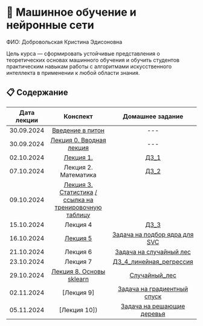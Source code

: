 # 🧠 Машинное обучение и нейронные сети 
ФИО: Добровольская Кристина Эдисоновна

Цель курса — сформировать устойчивые представления о теоретических основах машинного обучения и обучить студентов практическим навыкам работы с алгоритмами искусственного интеллекта в применении к любой области знания. 

## 📋 Содержание

Дата лекции | Конспект | Домашнее задание |
|:----:|:----:|:----:|
|30.09.2024| [Введение в питон](https://colab.research.google.com/drive/1VfQ_zl8rlCPZM97VMM5lAClFM41mcoj8?pli=1&authuser=2) |---|---|
|30.09.2024| [Лекция 0. Вводная лекция](https://colab.research.google.com/drive/1BROa0lWwKjJw9LQ6SCFRKQ5H-82BAkAV?pli=1&authuser=2) |---|---|
|02.10.2024| [Лекция 1.](https://colab.research.google.com/drive/19qJbsCXOQgKr4K9C6g4LEtuvuZFsHtRf?pli=1&authuser=2) | [ДЗ_1](https://colab.research.google.com/drive/1-8z2BuKPqfjpM71xKMugLJyHpzOzapuy#scrollTo=Q5571TQ6LS2w) | 
|07.10.2024| Лекция 2. Математика | [ДЗ_2](https://colab.research.google.com/drive/1WP618hFutFKfF6-6TXCWeaODMMKV3mBt#scrollTo=GrwkEMOoXVP0) | 
|09.10.2024| [Лекция 3. Статистика](https://colab.research.google.com/drive/1IbYnvXIi0X3Er9YZr915yy7pJXS6Im3h?pli=1&authuser=2) [/ссылка на тренировочную таблицу](https://drive.google.com/file/d/1JDH_zmW87T4mozLTkbg11xOIp2vCL8f7/view?usp=drive_link) | 
|15.10.2024| Лекция 4 | [ДЗ_3](https://colab.research.google.com/drive/1uIYUeJlCQj94gPjcsJnKP43TVlbR-hqK#scrollTo=T9s3E7-mo9qF)
|16.10.2024| [Лекция 5](https://colab.research.google.com/drive/13hjukXPEPqnJveXa9rJYsBJos0_d1GEl) | [Задача на подбор ядра для SVC](https://colab.research.google.com/drive/1HpH1LRic5a_wTMIqoHE3JGYDP5EBK_U7)
|21.10.2024| Лекция 6 | [Задача на случайный лес](https://colab.research.google.com/drive/1SC-qVz_VxbAQlY7ZlGaFfMlQwUbesstx)
|23.10.2024| Лекция 7 | [ДЗ_4_линейная_регрессия](https://colab.research.google.com/drive/1TZI19S2iQCIyyXulW7SelUj-yfwqvV6Y#scrollTo=6jSIhE7m-A7V)
|29.10.2024| [Лекция 8. Основы sklearn](https://colab.research.google.com/drive/1t7WNtaibecsSwycqjzcM4on-kF6DZBQc) | [Случайный_лес](https://colab.research.google.com/drive/1yyNSd7tvVPp5OmKPHUOTzUCxCHmlENto)
|02.11.2024| [Лекция 9] | [Задача на градиентный спуск](https://colab.research.google.com/drive/17DNQBjm5daqNMSR97y-ZC-4xaFB5JOSi#scrollTo=zVKa9zcWdm-p)
|05.11.2024| [Лекция 10]) | [Задача на решающие деревья](https://colab.research.google.com/drive/1yGtPDU7L2x-VSMon6Ml1XxhNOHCnQBAM)
